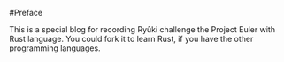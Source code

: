 ﻿#Preface

This is a special blog for recording Ryûki challenge the Project Euler with Rust language.
You could fork it to learn Rust, if you have the other programming languages.